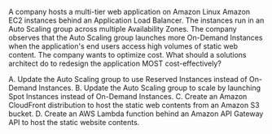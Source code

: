 A company hosts a multi-tier web application on Amazon Linux Amazon EC2 instances behind an Application Load Balancer. The instances run in an Auto Scaling group across multiple Availability Zones. The company observes that the Auto Scaling group launches more On-Demand Instances when the application's end users access high volumes of static web content. The company wants to optimize cost. What should a solutions architect do to redesign the application MOST cost-effectively? 

A. Update the Auto Scaling group to use Reserved Instances instead of On-Demand Instances. 
B. Update the Auto Scaling group to scale by launching Spot Instances instead of On-Demand Instances. 
C. Create an Amazon CloudFront distribution to host the static web contents from an Amazon S3 bucket. 
D. Create an AWS Lambda function behind an Amazon API Gateway API to host the static website contents.
